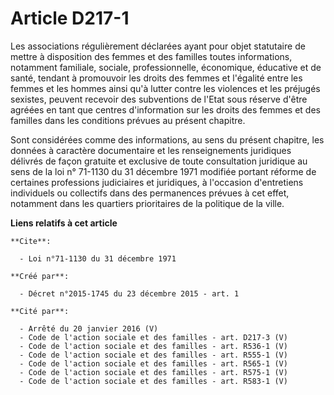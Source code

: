 # Article D217-1

Les associations régulièrement déclarées ayant pour objet statutaire de mettre à disposition des femmes et des familles
toutes informations, notamment familiale, sociale, professionnelle, économique, éducative et de santé, tendant à promouvoir
les droits des femmes et l'égalité entre les femmes et les hommes ainsi qu'à lutter contre les violences et les préjugés
sexistes, peuvent recevoir des subventions de l'Etat sous réserve d'être agréées en tant que centres d'information sur les
droits des femmes et des familles dans les conditions prévues au présent chapitre.

Sont considérées comme des informations, au sens du présent chapitre, les données à caractère documentaire et les
renseignements juridiques délivrés de façon gratuite et exclusive de toute consultation juridique au sens de la loi n°
71-1130 du 31 décembre 1971 modifiée portant réforme de certaines professions judiciaires et juridiques, à l'occasion
d'entretiens individuels ou collectifs dans des permanences prévues à cet effet, notamment dans les quartiers prioritaires de
la politique de la ville.

**Liens relatifs à cet article**

	**Cite**:

	  - Loi n°71-1130 du 31 décembre 1971

	**Créé par**:

	  - Décret n°2015-1745 du 23 décembre 2015 - art. 1

	**Cité par**:

	  - Arrêté du 20 janvier 2016 (V)
	  - Code de l'action sociale et des familles - art. D217-3 (V)
	  - Code de l'action sociale et des familles - art. R536-1 (V)
	  - Code de l'action sociale et des familles - art. R555-1 (V)
	  - Code de l'action sociale et des familles - art. R565-1 (V)
	  - Code de l'action sociale et des familles - art. R575-1 (V)
	  - Code de l'action sociale et des familles - art. R583-1 (V)
